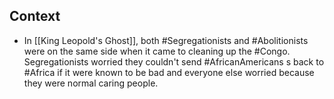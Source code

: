 ## Context
- In [[King Leopold's Ghost]], both #Segregationists and #Abolitionists were on the same side when it came to cleaning up the #Congo. Segregationists worried they couldn't send #AfricanAmericans s back to #Africa if it were known to be bad and everyone else worried because they were normal caring people. 